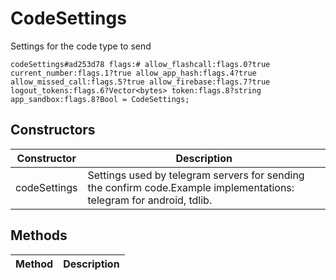 # CodeSettings
Settings for the code type to send

```
codeSettings#ad253d78 flags:# allow_flashcall:flags.0?true current_number:flags.1?true allow_app_hash:flags.4?true allow_missed_call:flags.5?true allow_firebase:flags.7?true logout_tokens:flags.6?Vector<bytes> token:flags.8?string app_sandbox:flags.8?Bool = CodeSettings;
```

## Constructors
| Constructor | Description |
| ---- | ----------- |
| codeSettings | Settings used by telegram servers for sending the confirm code.Example implementations: telegram for android, tdlib. |


## Methods
| Method | Description |
| ---- | ----------- |


